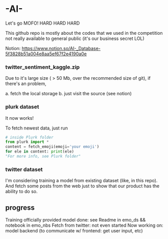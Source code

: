 # -AI-
Let's go MOFO! HARD HARD HARD

This github repo is mostly about the codes that we used in the competition
not really available to general public (it's our business secret LOL)


Notion: https://www.notion.so/AI-_Database-5f3828b51a004e8aa5ef67f2e4190a0e


### twitter_sentiment_kaggle.zip

Due to it's large size ( > 50 Mb, over the recommended size of git), if there's an problem, 

a. fetch the local storage
b. just visit the source (see notion)


### plurk dataset

It now works!

To fetch newest data, just run

```python
# inside Plurk folder
from plurk import *
content = fetch_emoji(emoji='your emoji')
for ele in content: print(ele)
"For more info, see Plurk folder"
```


### twitter dataset

I'm considering training a model from existing dataset (like, in this repo).
And fetch some posts from the web just to show that our product has the ability to do so.

## progress

Training officially provided model done: see Readme in emo_ds && notebook in emo_nbs
Fetch from twitter: not even started
Now working on: model backend (to communicate w/ frontend: get user input, etc)



